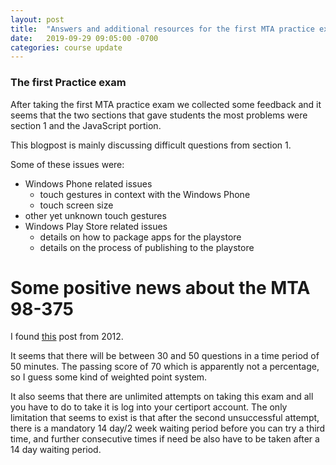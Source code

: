 ```yaml
---
layout: post
title:  "Answers and additional resources for the first MTA practice exam"
date:   2019-09-29 09:05:00 -0700
categories: course update
---
```


### The first Practice exam

After taking the first MTA practice exam we collected some feedback and it seems that the  two sections that gave students the most problems were section 1 and the JavaScript portion.

This blogpost is mainly discussing difficult questions from section 1.

Some of these issues were:

* Windows Phone related issues
  * touch gestures in context with the Windows Phone
  * touch screen size
* other yet unknown touch gestures
* Windows Play Store related issues
  * details on how to package apps for the playstore
  * details on the process of publishing to the playstore


# Some positive news about the MTA 98-375

I found [this](http://www.pearsonitcertification.com/articles/article.aspx?p=1960226) post from 2012.

It seems that there will be between 30 and 50 questions in a time period of 50 minutes. The passing score of 70 which is apparently not a percentage, so I guess some kind of weighted point system.

It also seems that there are unlimited attempts on taking this exam and all you have to do to take it is log into your certiport account. The only limitation that seems to exist is that after the second unsuccessful attempt, there is a mandatory 14 day/2 week waiting period before you can try a third time, and further consecutive times if need be also have to be taken after a 14 day waiting period.
